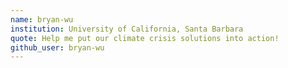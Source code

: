 ```yaml
---
name: bryan-wu
institution: University of California, Santa Barbara
quote: Help me put our climate crisis solutions into action!
github_user: bryan-wu
---
```

